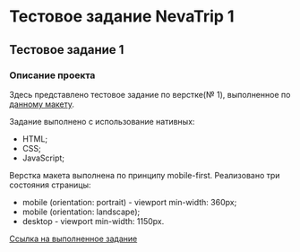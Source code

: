 # Тестовое задание NevaTrip 1

## Тестовое задание 1

### Описание проекта 
Здесь представлено тестовое задание по верстке(№ 1), выполненное по [данному макету](https://www.figma.com/file/JyFQcxiynMH1i5ViWz4qi0/Layout-test-task?node-id=41%3A0).

Задание выполнено с использование нативных: 
- HTML;
- CSS;
- JavaScript;

Верстка макета выполнена по принципу mobile-first.
Реализовано три состояния страницы:
- mobile (orientation: portrait) - viewport min-width: 360px;
- mobile (orientation: landscape);
- desktop - viewport min-width: 1150px.

[Ссылка на выполненное задание](https://alexsk529.github.io/NevaTrip_1.1-1.2/)
